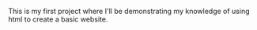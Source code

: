 This is my first project where I'll be demonstrating my knowledge of using html to
create a basic website.